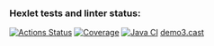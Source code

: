 ### Hexlet tests and linter status:
[![Actions Status](https://github.com/Lakever/java-project-71/actions/workflows/hexlet-check.yml/badge.svg)](https://github.com/Lakever/java-project-71/actions)
[![Coverage](https://sonarcloud.io/api/project_badges/measure?project=Lakever_java-project-71&metric=coverage)](https://sonarcloud.io/summary/new_code?id=Lakever_java-project-71)
[![Java CI](https://github.com/Lakever/java-project-71/actions/workflows/build.yml/badge.svg)](https://github.com/Lakever/java-project-71/actions/workflows/build.yml)
[demo3.cast](app/asciinema/demo3.cast)